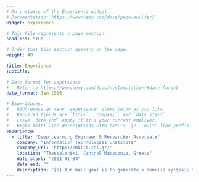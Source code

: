 ```yaml
---
# An instance of the Experience widget.
# Documentation: https://wowchemy.com/docs/page-builder/
widget: experience

# This file represents a page section.
headless: true

# Order that this section appears on the page.
weight: 40

title: Experience
subtitle:

# Date format for experience
#   Refer to https://wowchemy.com/docs/customization/#date-format
date_format: Jan 2006

# Experiences.
#   Add/remove as many `experience` items below as you like.
#   Required fields are `title`, `company`, and `date_start`.
#   Leave `date_end` empty if it's your current employer.
#   Begin multi-line descriptions with YAML's `|2-` multi-line prefix.
experience:
  - title: "Deep Learning Engineer & Researcher Associate"
    company: "Information Technologies Institute"
    company_url: "https://mklab.iti.gr/"
    location: "Thessaloniki, Central Macedonia, Greece"
    date_start: "2021-01-04"
    date_end: ""
    description: "[5] Our main goal is to generate a concise synopsis that conveys the important parts of a full-length video automatically, either in a supervised or an unsupervised way. More precisely, using an Encoder-Decoder architecture we are trying to model the temporal dependency among video frames and learn how to estimate frames’ importance. Until recently, we were mostly using Recurrent Architectures, like vanilla RNNs and LSTMs, and Generative Adversarial Networks (GANs), where an LSTM-based VAE (Generator) tries to confuse the Discriminator about the originality of the produced summaries. Despite the success of these architectures, problems like limited parallelization and challenging training, led us in exploring Attention Mechanisms and Transformers models for our ongoing works. Finally, all our developments are open-source and based on PyTorch."
---
```

